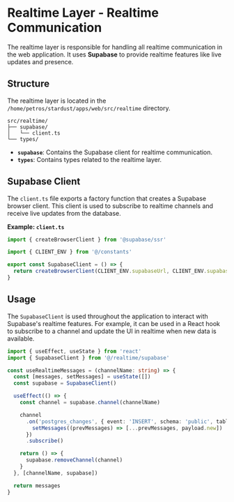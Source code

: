 # Realtime Layer - Realtime Communication

The realtime layer is responsible for handling all realtime communication in the web application. It uses **Supabase** to provide realtime features like live updates and presence.

## Structure

The realtime layer is located in the `/home/petros/stardust/apps/web/src/realtime` directory.

```
src/realtime/
├── supabase/
│   └── client.ts
└── types/
```

- **`supabase`**: Contains the Supabase client for realtime communication.
- **`types`**: Contains types related to the realtime layer.

## Supabase Client

The `client.ts` file exports a factory function that creates a Supabase browser client. This client is used to subscribe to realtime channels and receive live updates from the database.

**Example: `client.ts`**
```typescript
import { createBrowserClient } from '@supabase/ssr'

import { CLIENT_ENV } from '@/constants'

export const SupabaseClient = () => {
  return createBrowserClient(CLIENT_ENV.supabaseUrl, CLIENT_ENV.supabaseKey)
}
```

## Usage

The `SupabaseClient` is used throughout the application to interact with Supabase's realtime features. For example, it can be used in a React hook to subscribe to a channel and update the UI in realtime when new data is available.

```typescript
import { useEffect, useState } from 'react'
import { SupabaseClient } from '@/realtime/supabase'

const useRealtimeMessages = (channelName: string) => {
  const [messages, setMessages] = useState([])
  const supabase = SupabaseClient()

  useEffect(() => {
    const channel = supabase.channel(channelName)

    channel
      .on('postgres_changes', { event: 'INSERT', schema: 'public', table: 'messages' }, (payload) => {
        setMessages((prevMessages) => [...prevMessages, payload.new])
      })
      .subscribe()

    return () => {
      supabase.removeChannel(channel)
    }
  }, [channelName, supabase])

  return messages
}
```